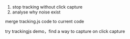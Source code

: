 1. stop tracking without click capture
2. analyse why noise exist


merge tracking.js code to current code

try trackingjs demo，find a way to capture on click capture
